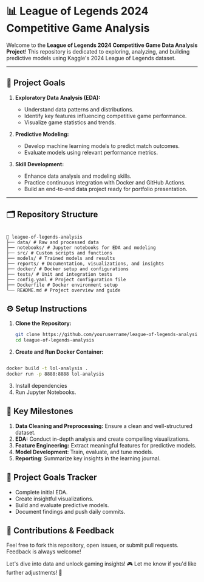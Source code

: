 # 📊 League of Legends 2024 Competitive Game Analysis  

Welcome to the **League of Legends 2024 Competitive Game Data Analysis Project**! This repository is dedicated to exploring, analyzing, and building predictive models using Kaggle's 2024 League of Legends dataset.  

---

## 🎯 **Project Goals**  

1. **Exploratory Data Analysis (EDA):**  
   - Understand data patterns and distributions.  
   - Identify key features influencing competitive game performance.  
   - Visualize game statistics and trends.  

2. **Predictive Modeling:**  
   - Develop machine learning models to predict match outcomes.  
   - Evaluate models using relevant performance metrics.  

3. **Skill Development:**  
   - Enhance data analysis and modeling skills.  
   - Practice continuous integration with Docker and GitHub Actions.  
   - Build an end-to-end data project ready for portfolio presentation.  

---

## 🗂 **Repository Structure**  

```

📂 league-of-legends-analysis 
├── data/ # Raw and processed data 
├── notebooks/ # Jupyter notebooks for EDA and modeling 
├── src/ # Custom scripts and functions 
├── models/ # Trained models and results 
├── reports/ # Documentation, visualizations, and insights 
├── docker/ # Docker setup and configurations 
├── tests/ # Unit and integration tests 
├── config.yaml # Project configuration file 
├── Dockerfile # Docker environment setup 
└── README.md # Project overview and guide
```
## ⚙️ **Setup Instructions**  

1. **Clone the Repository:**  
   ```bash
   git clone https://github.com/yourusername/league-of-legends-analysis.git
   cd league-of-legends-analysis
   ```  

2. **Create and Run Docker Container:**

```bash

docker build -t lol-analysis .
docker run -p 8888:8888 lol-analysis
```
3. Install dependencies
4. Run Jupyter Notebooks.

## 📌 **Key Milestones**

1. **Data Cleaning and Preprocessing:** Ensure a clean and well-structured dataset.
2. **EDA:** Conduct in-depth analysis and create compelling visualizations.
3. **Feature Engineering:** Extract meaningful features for predictive models.
4. **Model Development**: Train, evaluate, and tune models.
5. **Reporting**: Summarize key insights in the learning journal.

## 🚀 **Project Goals Tracker**

 * Complete initial EDA.
 * Create insightful visualizations.
 * Build and evaluate predictive models.
 * Document findings and push daily commits.

## 🙌 **Contributions & Feedback**


Feel free to fork this repository, open issues, or submit pull requests. Feedback is always welcome!

Let's dive into data and unlock gaming insights! 🎮
Let me know if you'd like further adjustments! 🚀



